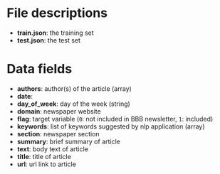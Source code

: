 # File descriptions

* __train.json__: the training set
* __test.json__: the test set

# Data fields

* __authors__: author(s) of the article (array)
* __date__:
* __day_of_week__: day of the week (string)
* __domain__: newspaper website
* __flag__: target variable (`0`: not included in BBB newsletter, `1`: included)
* __keywords__: list of keywords suggested by nlp application (array)
* __section__: newspaper section
* __summary__: brief summary of article
* __text__: body text of article
* __title__: title of article
* __url__: url link to article